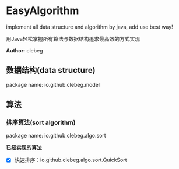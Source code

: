 # EasyAlgorithm
implement all data structure and algorithm by java, add use best way!

用Java轻松掌握所有算法与数据结构追求最高效的方式实现

**Author:** clebeg

## 数据结构(data structure)
package name: io.github.clebeg.model

## 算法
### 排序算法(sort algorithm)
package name: io.github.clebeg.algo.sort

**已经实现的算法**
- [x] 快速排序：io.github.clebeg.algo.sort.QuickSort
